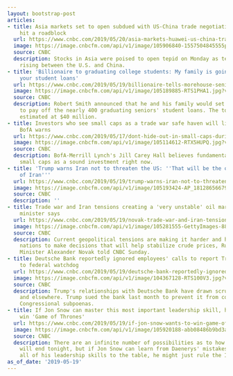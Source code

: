 ```yaml
---
layout: bootstrap-post
articles:
- title: Asia markets set to open subdued with US-China trade negotiations said to
    hit a roadblock
  url: https://www.cnbc.com/2019/05/20/asia-markets-huawei-us-china-trade-currencies-in-focus.html
  image: https://image.cnbcfm.com/api/v1/image/105906840-1557504845555preview.jpg?v=1558308920
  source: CNBC
  description: Stocks in Asia were poised to open tepid on Monday as tensions continue
    rising between the U.S. and China.
- title: 'Billionaire to graduating college students: My family is going to eliminate
    your student loans'
  url: https://www.cnbc.com/2019/05/19/billionaire-tells-morehouse-seniors-hell-pay-off-their-student-loans.html
  image: https://image.cnbcfm.com/api/v1/image/105189885-RTS1PHA1.jpg?v=1548422893
  source: CNBC
  description: Robert Smith announced that he and his family would set up a grant
    to pay off the nearly 400 graduating seniors' student loans. The total gift is
    estimated at $40 million.
- title: Investors who see small caps as a trade war safe haven will likely get burned,
    BofA warns
  url: https://www.cnbc.com/2019/05/17/dont-hide-out-in-small-caps-during-trade-war-bofa-warns.html
  image: https://image.cnbcfm.com/api/v1/image/105114612-RTX5HUPQ.jpg?v=1533926130
  source: CNBC
  description: BofA-Merrill Lynch's Jill Carey Hall believes fundamentals do not favor
    small caps as a sound investment right now.
- title: 'Trump warns Iran not to threaten the US: ''That will be the official end
    of Iran'''
  url: https://www.cnbc.com/2019/05/19/trump-warns-iran-not-to-threaten-the-us-that-will-be-the-official-end-of-iran.html
  image: https://image.cnbcfm.com/api/v1/image/105193424-AP_18128656679121.jpg?v=1529478198
  source: CNBC
  description: ''
- title: Trade war and Iran tensions creating a 'very unstable' oil market, Russia
    minister says
  url: https://www.cnbc.com/2019/05/19/novak-trade-war-and-iran-tensions-creating-very-unstable-oil-market.html
  image: https://image.cnbcfm.com/api/v1/image/105281555-GettyImages-883186940.jpg?v=1532563621
  source: CNBC
  description: Current geopolitical tensions are making it harder and harder for oil-producing
    nations to make decisions that will help stabilize crude prices, Russian Energy
    Minister Alexander Novak told CNBC Sunday.
- title: Deutsche Bank reportedly ignored employees' calls to report Trump transactions
    to federal watchdog
  url: https://www.cnbc.com/2019/05/19/deutsche-bank-reportedly-ignored-calls-to-report-trump-transactions.html
  image: https://image.cnbcfm.com/api/v1/image/104367128-RTS100V3.jpg?v=1551457875
  source: CNBC
  description: Trump's relationships with Deutsche Bank have drawn scrutiny in Congress
    and elsewhere. Trump sued the bank last month to prevent it from complying with
    Congressional subpoenas.
- title: If Jon Snow can master this most important leadership skill, he might just
    win 'Game of Thrones'
  url: https://www.cnbc.com/2019/05/19/if-jon-snow-wants-to-win-game-of-thrones-he-must-master-this-most-important-leadership-skill.html
  image: https://image.cnbcfm.com/api/v1/image/105920188-abb08486b9bd3ae7e351a423905814060ad9f11d41b260430f6f6a3b6d02c3122e09a2cd519b0bfca297807382040c67.jpg?v=1558119713
  source: CNBC
  description: There are an infinite number of possibilities as to how "Game of Thrones"
    will end tonight, but if Jon Snow can learn from Daenerys' mistakes and bring
    all of his leadership skills to the table, he might just rule the Iron Throne.
as_of_date: '2019-05-19'
---
```


